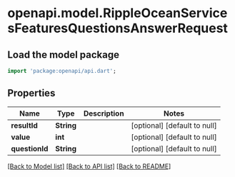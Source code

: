 # openapi.model.RippleOceanServicesFeaturesQuestionsAnswerRequest

## Load the model package
```dart
import 'package:openapi/api.dart';
```

## Properties
Name | Type | Description | Notes
------------ | ------------- | ------------- | -------------
**resultId** | **String** |  | [optional] [default to null]
**value** | **int** |  | [optional] [default to null]
**questionId** | **String** |  | [optional] [default to null]

[[Back to Model list]](../README.md#documentation-for-models) [[Back to API list]](../README.md#documentation-for-api-endpoints) [[Back to README]](../README.md)


